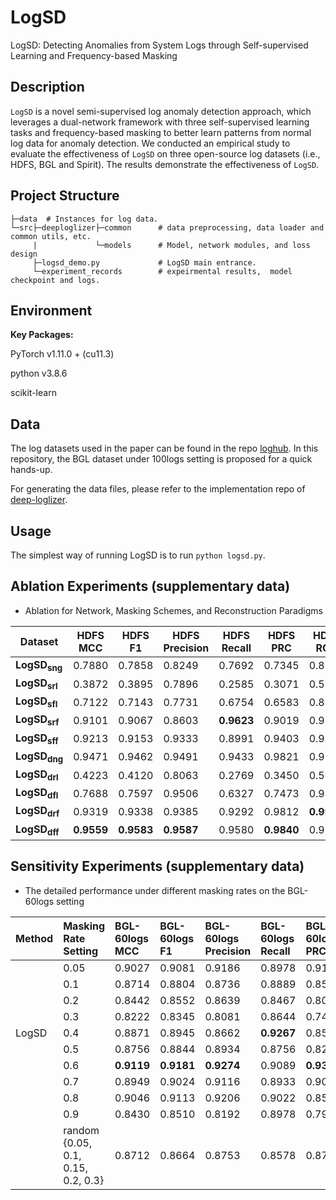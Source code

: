 # LogSD
LogSD: Detecting Anomalies from System Logs through Self-supervised Learning and Frequency-based Masking

## Description

`LogSD` is a novel semi-supervised log anomaly detection approach, which leverages a dual-network framework with three self-supervised learning tasks and frequency-based masking to better learn patterns from normal log data for anomaly detection. 
We conducted an empirical study to evaluate the effectiveness of `LogSD` on three open-source log datasets (i.e., HDFS, BGL and Spirit). The results demonstrate the effectiveness of `LogSD`. 

## Project Structure

```
├─data  # Instances for log data.
└─src├─deeploglizer├─common      # data preprocessing, data loader and common utils, etc.
     |             └─models      # Model, network modules, and loss design 
     ├─logsd_demo.py             # LogSD main entrance.     
     └─experiment_records        # expeirmental results,  model checkpoint and logs.        

```

## Environment

**Key Packages:**

PyTorch v1.11.0 + (cu11.3)

python v3.8.6

scikit-learn


## Data

The log datasets used in the paper can be found in the repo [loghub](https://github.com/logpai/loghub).
In this repository, the BGL dataset under 100logs setting is proposed for a quick hands-up.

For generating the data files, please refer to the implementation repo of [deep-loglizer](https://github.com/logpai/deep-loglizer).


## Usage

The simplest way of running LogSD is to run `python logsd.py`.


## Ablation Experiments (supplementary data)

- Ablation for Network, Masking Schemes, and Reconstruction Paradigms

|    Dataset       | HDFS MCC         | HDFS F1    | HDFS Precision | HDFS Recall | HDFS PRC   | HDFS ROC   | BGL MCC        | BGL<br>F1    | BGL Precision | BGL Recall | BGL PRC   | BGL ROC   | Spirit MCC        | Spirit F1      | Spirit Precision | Spirit Recall | Spirit PRC   | Spirit ROC   |
|------------------|------------|-------|-----------------|--------|-------|-------|------------|-------|-----------------|--------|-------|-------|------------|---------|-----------------|--------|-------|-------|
| **LogSD<sub>sng</sub>** | 0.7880   | 0.7858     | 0.8249 | 0.7692          | 0.7345  | 0.8793   | 0.9126  | 0.9152 | 0.9483         | 0.8915  | 0.9474  | 0.9935  | 0.7801     | 0.7949    | 0.6758            | 0.9650  | 0.7074     | 0.9781     |
| **LogSD<sub>srl</sub>** | 0.3872   | 0.3895     | 0.7896 | 0.2585          | 0.3071  | 0.5999   | 0.8357  | 0.8226 | 0.8833         | 0.7726  | 0.8336  | 0.9209  | 0.3335     | 0.3340    | 0.3821            | 0.3024  | 0.2590     | 0.6771     |
| **LogSD<sub>sfl</sub>** | 0.7122   | 0.7143     | 0.7731 | 0.6754          | 0.6583  | 0.8468   | 0.9095  | 0.8939 | 0.9074         | 0.8837  | 0.9377  | 0.9921  | 0.8769     | 0.8846    | 0.8761            | 0.8932  | **0.7731**     | 0.9634     |
| **LogSD<sub>srf</sub>** | 0.9101   | 0.9067     | 0.8603 | **0.9623**      | 0.9019  | 0.9977   | 0.9264  | 0.9339 | 0.9306         | 0.9380  | 0.9616  | 0.9965  | 0.8032     | 0.8012    | 0.6977            | 0.9438  | 0.7055     | 0.9824     |
| **LogSD<sub>sff</sub>** | 0.9213   | 0.9153     | 0.9333 | 0.8991          | 0.9403  | 0.9954   | **0.9596**  | 0.9534 | 0.9244         | **0.9871**  | 0.9644  | 0.9977  | 0.8930     | 0.8921    | 0.8116            | **0.9902**  | 0.7509     | 0.9837     |
| **LogSD<sub>dng</sub>** | 0.9471   | 0.9462     | 0.9491 | 0.9433          | 0.9821  | 0.9995   | 0.9384  | 0.9366 | 0.9335         | 0.9406  | 0.9489  | 0.9905  | 0.8913     | 0.8936    | 0.8367            | 0.9625  | 0.7343     | 0.9925     |
| **LogSD<sub>drl</sub>** | 0.4223   | 0.4120     | 0.8063 | 0.2769          | 0.3450  | 0.5979   | 0.8382  | 0.8371 | 0.8904         | 0.7933  | 0.8631  | 0.9515  | 0.3577     | 0.3420    | 0.3431            | 0.3456  | 0.2669     | 0.7270     |
| **LogSD<sub>dfl</sub>** | 0.7688   | 0.7597     | 0.9506 | 0.6327          | 0.7473  | 0.9458   | 0.9418  | 0.9281 | 0.9392         | 0.9173  | 0.9489  | 0.9905  | 0.8812     | 0.8886    | **0.8801**            | 0.8973  | 0.7368     | 0.9833     |
| **LogSD<sub>drf</sub>** | 0.9319   | 0.9338     | 0.9385 | 0.9292          | 0.9812  | **0.9995**   | 0.9329  | 0.9498 | 0.9470         | 0.9535  | 0.9697  | 0.9974  | 0.8807     | 0.8911    | 0.8100            | 0.9902  | 0.6930     | 0.9914     |
| **LogSD<sub>dff</sub>** | **0.9559**   | **0.9583**  | **0.9587**          | 0.9580      | **0.9840**   | 0.9993   | 0.9483  | **0.9627** | **0.9600**         | 0.9664     | **0.9716**  | **0.9977**  | **0.8954**     | **0.8957**    | 0.8386            | 0.9650        |  0.7346   | **0.9927**  |

## Sensitivity Experiments (supplementary data)

- The detailed performance under different masking rates on the BGL-60logs setting

| Method |Masking Rate <br> Setting |BGL-60logs <br> MCC|BGL-60logs <br> F1 |BGL-60logs <br> Precision|BGL-60logs <br> Recall |BGL-60logs <br> PRC |BGL-60logs <br> ROC |
|--------|:---------------------- |:--------------|:-------------- |:--------------|:------------- |:-------------- |:------------- |
| &nbsp; | 0.05                  |0.9027| 0.9081        |0.9186|  0.8978       | 0.9124 | 0.9947 |
| &nbsp; | 0.1                   |0.8714| 0.8804        |0.8736|  0.8889       | 0.8563 | 0.9902 |
| &nbsp; | 0.2                   |0.8442| 0.8552        |0.8639|  0.8467       | 0.8092 | 0.9880 |
| &nbsp; | 0.3                   |0.8222| 0.8345        |0.8081|  0.8644       | 0.7431 | 0.9870 |
| LogSD  | 0.4                   |0.8871| 0.8945        |0.8662|  **0.9267**   | 0.8500 | 0.9922 |
| &nbsp; | 0.5                   |0.8756| 0.8844        |0.8934|  0.8756       | 0.8271 | 0.9911 |
| &nbsp; | 0.6                   |**0.9119**| **0.9181**|**0.9274**|  0.9089   | **0.9301** | **0.9948** |
| &nbsp; | 0.7                   |0.8949| 0.9024        |0.9116|  0.8933       | 0.9078 | 0.9938 |
| &nbsp; | 0.8                   |0.9046| 0.9113        |0.9206|  0.9022       | 0.8532 | 0.9920 |
| &nbsp; | 0.9                   |0.8430| 0.8510        |0.8192|  0.8978       | 0.7955 | 0.9867 |
| &nbsp; | random {0.05, 0.1, 0.15, 0.2, 0.3} |0.8712| 0.8664  |0.8753|  0.8578       | 0.8736 | 0.9911 |
